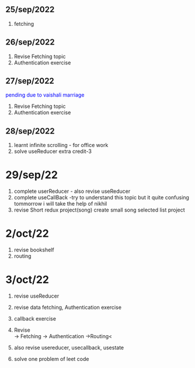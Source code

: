 ## 25/sep/2022
1. fetching

## 26/sep/2022
1. Revise Fetching topic
2. Authentication exercise

## 27/sep/2022
 <span style="color:blue">pending due to vaishali marriage </span>
1. Revise Fetching topic
2. Authentication exercise

## 28/sep/2022
1. learnt infinite scrolling - for office work
2. solve useReducer extra credit-3

# 29/sep/22

1. complete userReducer - also revise useReducer
2. complete useCallBack -try to understand this topic but it quite confusing tommorrow i will take the help of nikhil
3. revise Short redux project(song)
   create small song selected list project

# 2/oct/22
1. revise bookshelf
2. routing

# 3/oct/22
1. revise useReducer
2. revise data fetching, Authentication exercise
3. callback exercise 

1. Revise  
   -> Fetching
   -> Authentication
   ->Routing<
2. also revise usereducer, usecallback, usestate
3. solve one problem of leet code 

